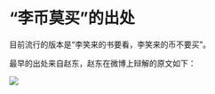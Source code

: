 # “李币莫买”的出处

目前流行的版本是“李笑来的书要看，李笑来的币不要买”。

最早的出处来自赵东，赵东在微博上辩解的原文如下：

![](https://raw.githubusercontent.com/gdkr100/Writing_Public/master/pictures/libimomai.jpg)
